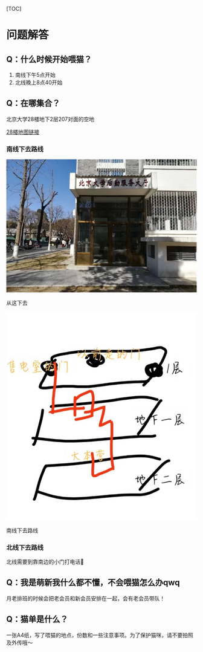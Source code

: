 [TOC]

# 问题解答

## Q：什么时候开始喂猫？

1. 南线下午5点开始
2. 北线晚上8点40开始

## Q：在哪集合？

北京大学28楼地下2层207对面的空地

[28楼地图链接](https://gaode.com/search?id=B000A9O1VU&city=110108&geoobj=116.299975%7C39.988843%7C116.326439%7C40.002716&query_type=IDQ&query=北京大学28号楼&zoom=15.64)

### 南线下去路线

<img src="/assets/img/下去位置.jpeg">

从这下去

<img src="/assets/img/下去路线.jpeg">

南线下去路线

### 北线下去路线

北线需要到靠南边的小门打电话📲

## Q：我是萌新我什么都不懂，不会喂猫怎么办qwq

月老排班的时候会把老会员和新会员安排在一起，会有老会员带队！

## Q：猫单是什么？

一张A4纸，写了喂猫的地点，份数和一些注意事项。为了保护猫咪，请不要拍照及外传哦～
